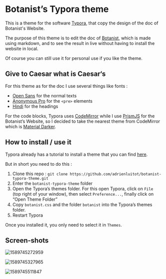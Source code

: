 # Botanist’s Typora theme
This is a theme for the software [Typora](https://typora.io), that copy the design of the doc of Botanist's Website.

The purpose of this theme is to edit the doc of [Botanist](https://github.com/adrienluitot/botanist-website), which is made using markdown, and to see the result in live without having to install the website in local.

Of course you can still use it for personal use if you like the theme.

## Give to Caesar what is Caesar‘s

For this theme as for the doc I use several things like fonts :

- [Open Sans](https://en.wikipedia.org/wiki/Open_Sans) for the normal texts
- [Anonymous Pro](https://www.marksimonson.com/fonts/view/anonymous-pro) for the `<pre>` elements
- [Hindi](https://github.com/itfoundry/hind) for the headings

For the code blocks, Typora uses [CodeMirror](https://github.com/codemirror/CodeMirror) while I use [PrismJS](https://github.com/PrismJS/prism) for the Botanist’s Website, so I decided to take the nearest theme from CodeMirror which is [Material Darker](https://github.com/codemirror/CodeMirror/blob/master/theme/material-darker.css).

## How to install / use it

Typora already has a tutorial to install a theme that you can find [here](http://theme.typora.io/doc/Install-Theme/).

But in short you need to do this :

1. Clone this repo : `git clone https://github.com/adrienluitot/botanist-typora-theme.git`
2. Enter the `botanist-typora-theme` folder
3. Open the Typora’s themes folder. For this open Typora, click on `File` (top right of your window), then select `Preference...`, finally click on “Open Theme Folder”
4. Copy `botanist.css` and the folder `botanist` into the Typora’s themes folder.
5. Restart Typora

Once you installed it, you only need to select it in `Themes`.

## Screen-shots

![1589745272959](/home/user/.config/Typora/typora-user-images/1589745272959.png)



![1589745327965](/home/user/.config/Typora/typora-user-images/1589745327965.png)



![1589745511847](/home/user/.config/Typora/typora-user-images/1589745511847.png)